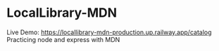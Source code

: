 # LocalLibrary-MDN </br>
Live Demo: https://locallibrary-mdn-production.up.railway.app/catalog </br>
Practicing node and express with MDN
